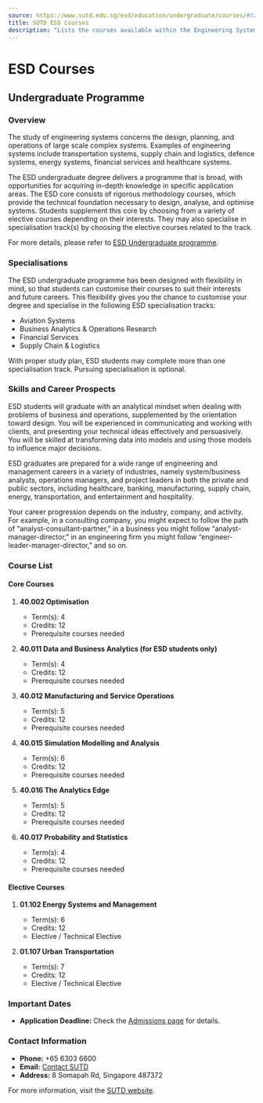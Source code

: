 ```yaml
---
source: https://www.sutd.edu.sg/esd/education/undergraduate/courses/#tabs
title: SUTD ESD Courses
description: "Lists the courses available within the Engineering Systems and Design (ESD) pillar."
---
```


# ESD Courses

## Undergraduate Programme

### Overview
The study of engineering systems concerns the design, planning, and operations of large scale complex systems. Examples of engineering systems include transportation systems, supply chain and logistics, defence systems, energy systems, financial services and healthcare systems.

The ESD undergraduate degree delivers a programme that is broad, with opportunities for acquiring in-depth knowledge in specific application areas. The ESD core consists of rigorous methodology courses, which provide the technical foundation necessary to design, analyse, and optimise systems. Students supplement this core by choosing from a variety of elective courses depending on their interests. They may also specialise in specialisation track(s) by choosing the elective courses related to the track.

For more details, please refer to [ESD Undergraduate programme](https://www.sutd.edu.sg/esd/education/undergraduate/curriculum/beyond-ay-2019/).

### Specialisations
The ESD undergraduate programme has been designed with flexibility in mind, so that students can customise their courses to suit their interests and future careers. This flexibility gives you the chance to customise your degree and specialise in the following ESD specialisation tracks:

* Aviation Systems
* Business Analytics & Operations Research
* Financial Services
* Supply Chain & Logistics

With proper study plan, ESD students may complete more than one specialisation track. Pursuing specialisation is optional.

### Skills and Career Prospects
ESD students will graduate with an analytical mindset when dealing with problems of business and operations, supplemented by the orientation toward design. You will be experienced in communicating and working with clients, and presenting your technical ideas effectively and persuasively. You will be skilled at transforming data into models and using those models to influence major decisions.

ESD graduates are prepared for a wide range of engineering and management careers in a variety of industries, namely system/business analysts, operations managers, and project leaders in both the private and public sectors, including healthcare, banking, manufacturing, supply chain, energy, transportation, and entertainment and hospitality.

Your career progression depends on the industry, company, and activity. For example, in a consulting company, you might expect to follow the path of “analyst-consultant-partner,” in a business you might follow “analyst-manager-director,” in an engineering firm you might follow “engineer-leader-manager-director,” and so on.

### Course List
#### Core Courses
1. **40.002 Optimisation**  
   - Term(s): 4  
   - Credits: 12  
   - Prerequisite courses needed

2. **40.011 Data and Business Analytics (for ESD students only)**  
   - Term(s): 4  
   - Credits: 12  
   - Prerequisite courses needed

3. **40.012 Manufacturing and Service Operations**  
   - Term(s): 5  
   - Credits: 12  
   - Prerequisite courses needed

4. **40.015 Simulation Modelling and Analysis**  
   - Term(s): 6  
   - Credits: 12  
   - Prerequisite courses needed

5. **40.016 The Analytics Edge**  
   - Term(s): 5  
   - Credits: 12  
   - Prerequisite courses needed

6. **40.017 Probability and Statistics**  
   - Term(s): 4  
   - Credits: 12  
   - Prerequisite courses needed

#### Elective Courses
1. **01.102 Energy Systems and Management**  
   - Term(s): 6  
   - Credits: 12  
   - Elective / Technical Elective

2. **01.107 Urban Transportation**  
   - Term(s): 7  
   - Credits: 12  
   - Elective / Technical Elective

### Important Dates
- **Application Deadline:** Check the [Admissions page](https://sutd.go-vip.net/admissions) for details.

### Contact Information
- **Phone:** +65 6303 6600  
- **Email:** [Contact SUTD](https://www.sutd.edu.sg/esd/contact-us/)  
- **Address:** 8 Somapah Rd, Singapore 487372  

For more information, visit the [SUTD website](https://www.sutd.edu.sg/esd/education/undergraduate/courses/).